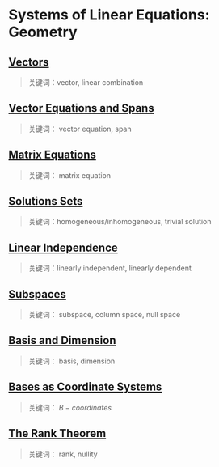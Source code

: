 # Systems of Linear Equations: Geometry

## [Vectors](http://textbooks.math.gatech.edu/ila/vectors.html)

> 关键词：vector, linear combination

## [Vector Equations and Spans](http://textbooks.math.gatech.edu/ila/spans.html)

> 关键词： vector equation, span

## [Matrix Equations](http://textbooks.math.gatech.edu/ila/matrix-equations.html)

> 关键词： matrix equation

## [Solutions Sets](http://textbooks.math.gatech.edu/ila/solution-sets.html)

> 关键词：homogeneous/inhomogeneous, trivial solution

## [Linear Independence](http://textbooks.math.gatech.edu/ila/linear-independence.html)

> 关键词：linearly independent, linearly dependent

## [Subspaces](http://textbooks.math.gatech.edu/ila/subspaces.html)

> 关键词： subspace, column space, null space

## [Basis and Dimension](http://textbooks.math.gatech.edu/ila/dimension.html)

> 关键词： basis, dimension

## [Bases as Coordinate Systems](http://textbooks.math.gatech.edu/ila/bases-as-coord-systems.html)

> 关键词： $B-coordinates$

## [The Rank Theorem](http://textbooks.math.gatech.edu/ila/rank-thm.html)

> 关键词： rank, nullity
